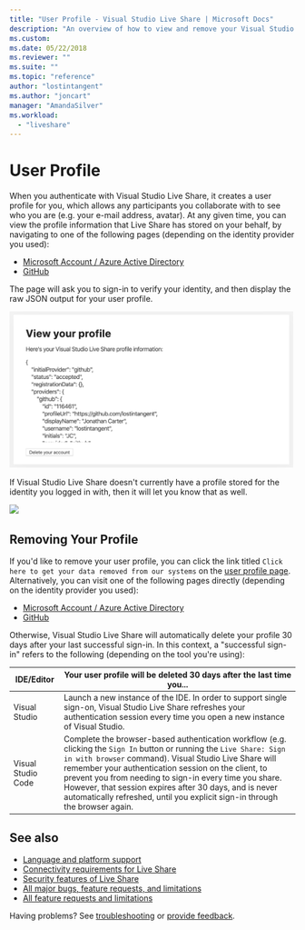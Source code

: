 ```yaml
---
title: "User Profile - Visual Studio Live Share | Microsoft Docs"
description: "An overview of how to view and remove your Visual Studio Live Share user profile."
ms.custom:
ms.date: 05/22/2018
ms.reviewer: ""
ms.suite: ""
ms.topic: "reference"
author: "lostintangent"
ms.author: "joncart"
manager: "AmandaSilver"
ms.workload: 
  - "liveshare"
---
```


<!--
Copyright © Microsoft Corporation
All rights reserved.
Creative Commons Attribution 4.0 License (International): https://creativecommons.org/licenses/by/4.0/legalcode
-->

# User Profile

When you authenticate with Visual Studio Live Share, it creates a user profile for you, which allows any participants you collaborate with to see who you are (e.g. your e-mail address, avatar). At any given time, you can view the profile information that Live Share has stored on your behalf, by navigating to one of the following pages (depending on the identity provider you used):

- [Microsoft Account / Azure Active Directory](https://prod.liveshare.vsengsaas.visualstudio.com/auth/identity/microsoft/viewprofile)
- [GitHub](https://prod.liveshare.vsengsaas.visualstudio.com/auth/identity/github/viewprofile)

The page will ask you to sign-in to verify your identity, and then display the raw JSON output for your user profile.

<img width="500px" src="media/user-profile.png" />

If Visual Studio Live Share doesn't currently have a profile stored for the identity you logged in with, then it will let you know that as well.

<img width="500px" src="media/no-profile.png" />

## Removing Your Profile

If you'd like to remove your user profile, you can click the link titled `Click here to get your data removed from our systems` on the [user profile page](#user-profile). Alternatively, you can visit one of the following pages directly (depending on the identity provider you used):

- [Microsoft Account / Azure Active Directory](https://prod.liveshare.vsengsaas.visualstudio.com/auth/identity/microsoft/deleteme)
- [GitHub](https://prod.liveshare.vsengsaas.visualstudio.com/auth/identity/github/deleteme)

Otherwise, Visual Studio Live Share will automatically delete your profile 30 days after your last successful sign-in. In this context, a "successful sign-in" refers to the following (depending on the tool you're using):

| IDE/Editor | Your user profile will be deleted 30 days after the last time you... |
|-|-|
| Visual Studio | Launch a new instance of the IDE. In order to support single sign-on, Visual Studio Live Share refreshes your authentication session every time you open a new instance of Visual Studio. |
| Visual Studio Code | Complete the browser-based authentication workflow (e.g. clicking the `Sign In` button or running the `Live Share: Sign in with browser` command). Visual Studio Live Share will remember your authentication session on the client, to prevent you from needing to sign-in every time you share. However, that session expires after 30 days, and is never automatically refreshed, until you explicit sign-in through the browser again. |

## See also

- [Language and platform support](reference/platform-support.md)
- [Connectivity requirements for Live Share](reference/connectivity.md)
- [Security features of Live Share](reference/security.md)
- [All major bugs, feature requests, and limitations](https://aka.ms/vsls-issues)
- [All feature requests and limitations](https://aka.ms/vsls-feature-requests)

Having problems? See [troubleshooting](troubleshooting.md) or [provide feedback](support.md).
